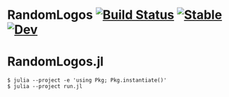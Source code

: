 # RandomLogos [![Build Status](https://github.com/terasakisatoshi/RandomLogos.jl/actions/workflows/CI.yml/badge.svg?branch=main)](https://github.com/terasakisatoshi/RandomLogos.jl/actions/workflows/CI.yml?query=branch%3Amain) [![Stable](https://img.shields.io/badge/docs-stable-blue.svg)](https://terasakisatoshi.github.io/RandomLogos.jl/stable/) [![Dev](https://img.shields.io/badge/docs-dev-blue.svg)](https://terasakisatoshi.github.io/RandomLogos.jl/dev/)
# RandomLogos.jl

```console
$ julia --project -e 'using Pkg; Pkg.instantiate()'
$ julia --project run.jl
```
